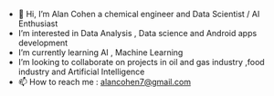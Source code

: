 - 👋 Hi, I’m Alan Cohen a chemical engineer and Data Scientist / AI Enthusiast
- I’m interested in Data Analysis , Data science and Android apps development
- I’m currently learning AI , Machine Learning 
- I’m looking to collaborate on projects in oil and gas industry ,food industry and Artificial Intelligence
- 📫 How to reach me : alancohen7@gmail.com


<!---
alchemistcohen/alchemistcohen is a ✨ special ✨ repository because its `README.md` (this file) appears on your GitHub profile.
You can click the Preview link to take a look at your changes.
--->
